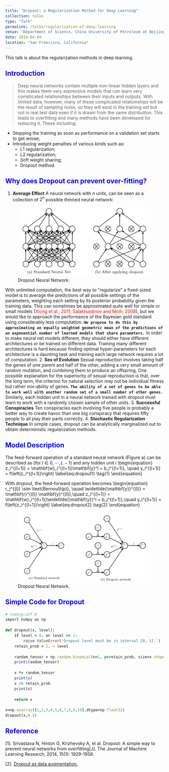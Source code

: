 ```yaml
---
title: "Dropout: a Regularization Method for Deep Learning"
collection: talks
type: "Talk"
permalink: /talks/regularization-of-deep-learning
venue: "Department of Science, China University of Petroleum at Beijing"
date: 2019-04-09
location: "San Francisco, California"
---
```


This talk is about the regularization methods in deep learning.


<span style="color:blue"> Introduction </span>
----------------------------------------------
> Deep neural networks contain multiple non-linear hidden layers and this makes them very expressive models that can learn very complicated relationships between their inputs and outputs. With limited data, however, many of these complicated relationships will be the result of sampling noise, so they will exist in the training set but not in real test data even if it is drawn from the same distribution. This leads to overfitting and many methods have been developed for reducing it. These including:
* Stopping the training as soon as performance on a validation set starts to get wrose;
* Introducing weight penalties of various kinds such as:
    * $L1$ regularization;
    * $L2$ regularization;
    * Soft weight sharing;
    * Dropout method.


<span style="color:blue"> Why does Dropout can prevent over-fitting? </span>
----------------------------------------------------------------------------

  1. **Average Effect** A neural network with $n$ units, can be seen as a collection of $2^n$ possible thinned neural network:
  <figure>
    <img src="/images/dropout_slim_net.png" alt="my alt text"/>
    <figcaption>Dropout Neural Network.</figcaption>
  </figure>

  With unlimited computation, the best way to "regularize" a fixed-sized model is to average the predictions of all possible settings of the parameters, weighting each setting by its posterior probability given the training data. This can sometimes be approximated quite well for simple or small models (<span style="color:red">Xiong et al., 2011; Salakhutdinov and Mnih, 2008</span>), but we would like to approach the performance of the Bayesian gold standard using considerably less computation. **`We propose to do this by approximating an equally weighted geometric mean of the predictions of an exponential number of learned models that share parameters.`**
  In order to make neural net models different, they should either have different architectures or be trained on different data. Training many different architectures is hard because finding optimal hyper-parameters for each architecture is a daunting task and training each large network requires a lot of computation.
  2. **Sex of Evolution** Sexual reproduction involves taking half the genes of one parent and half of the other, adding a very small amount of random mutation, and combining them to produce an offspring. One possible explanation for the superiority of sexual reproduction is that, over the long term, the criterion for natural selection may not be individual fitness but rather mix-ability of genes. **`The ability of a set of genes to be able to work well with another random set of a small number of other genes.`** Similarly, each hidden unit in a neural network trained with dropout must learn to work with a randomly chosen sample of other units.
  3. **Successful Conspiracies** Ten conspiracies each involving five people is probably a better way to create havoc than one big conspiracy that requires fifty people to all play their parts correctly.
  4. **Stochastic Regularization Technique** In simple cases, dropout can be analytically marginalized out to obtain deterministic regularization methods.

<span style="color:blue"> Model Description </span>
--------------------------------------------------
The feed-forward operation of a standard neural network (Figure a) can be described as (for $l \in {0, \cdots, L-1}$) and any hidden unit $i$
\begin{equation}
  z_i^{(l+1)}  = \mathbf{w}_i^{(l+1)}\mathbf{y}^l + b_i^{(l+1)}, \quad
  y_i^{(l+1)}  = f\left(z_i^{(l+1)}\right)
  \label{eq:dropout1} \tag{1}
\end{equation}

  With dropout, the feed-forward operation becomes
\begin{equation}
  r_j^{(l)}  \sim \text{Bernoulli(p)}, \quad
  \widetilde{\mathbf{y}}^{(l)}  = \mathbf{r}^{(l)} \mathbf{y}^{(l)},\quad
  z_i^{(l+1)}  = \mathbf{w}_i^{(l+1)}\widetilde{\mathbf{y}}^l + b_i^{(l+1)},\quad
  y_i^{(l+1)}  = f\left(z_i^{(l+1)}\right)
  \label{eq:dropout2} \tag{2}
\end{equation}
  <figure>
    <img src="/images/dropout_network1.png" alt="my alt text"/>
    <figcaption>Dropout Neural Network.</figcaption>
  </figure>


<span style="color:blue">Simple Code for Dropout</span>
----------------------------------------

```ruby
# coding:utf-8
import numpy as np

def dropout(x, level):
    if level < 0. or level >= 1: 
        raise ValueError('Dropout level must be in interval [0, 1[.')
    retain_prob = 1. - level

    random_tensor = np.random.binomial(n=1, p=retain_prob, size=x.shape) 
    print(random_tensor)

    x *= random_tensor
    print(x)
    x /= retain_prob
    print(x)

    return x

x=np.asarray([1,2,3,4,5,6,7,8,9,10],dtype=np.float32)
dropout(x,0.5)
```

<span style="color:blue">Reference</span>
----------------------------------------
[1]. Srivastava N, Hinton G, Krizhevsky A, et al. Dropout: A simple way to prevent neural networks from overfitting[J]. The Journal of Machine Learning Research, 2014, 15(1): 1929-1958.

[2]. [Dropout as data augmentation.](http://arxiv.org/abs/1506.08700)
